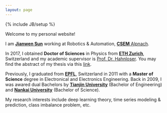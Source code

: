```yaml
---
layout: page
---
```

{% include JB/setup %}

Welcome to my personal website! 

I am <a href="mailto:jianwen.sun@me.com?Subject=Hello from sunjianwen.com" target="_top">**Jianwen Sun**</a> working at Robotics & Automation, <a href="http://www.csem.ch" target="_blank">**CSEM** Alpnach</a>.

In 2017, I obtained **Doctor of Sciences** in Physics from <a href="https://www.ethz.ch/en.html" target="_blank">**ETH Zurich**</a>, Switzerland and my academic supervisor is <a href="http://www.ini.uzh.ch/people/rich" target="_blank">Prof. Dr. Hahnloser</a>. You may find the abstract of my thesis via this <a href="https://www.research-collection.ethz.ch/handle/20.500.11850/198807" target="_blank">link</a>. 

Previously, I graduated from <a href="http://www.epfl.ch" target="_blank">**EPFL**</a>, Switzerland in 2011 with a **Master of Science** degree in Electronical and Electronics Engineering. Back in 2009, I was awared dual Bachelors by <a href="http://www.tju.edu.cn" target="_blank">**Tianjin University**</a> (Bachelor of Engineering) and <a href="http://www.nankai.edu.cn" target="_blank">**Nankai University**</a> (Bachelor of Science).

My research interests include deep learning theory, time series modeling & prediction, class imbalance problem, etc.
